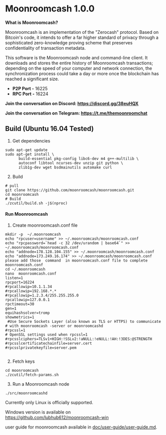 # Moonroomcash 1.0.0

 **What is Moonroomcash?**

Moonroomcash is an implementation of the "Zerocash" protocol. Based on Bitcoin's code, it intends to offer a far higher standard of privacy through a sophisticated zero-knowledge proving scheme that preserves confidentiality of transaction metadata.

This software is the Moonroomcash node and command-line client. It downloads and stores the entire history of Moonroomcash transactions; depending on the speed of your computer and network connection, the synchronization process could take a day or more once the blockchain has reached a significant size.

* **P2P Port -** 16225  
* **RPC Port -** 16224

**Join the conversation on Discord:
 https://discord.gg/38euHQX**
 
 **Join the conversation on Telegram:
  https://t.me/themoonroomchat**

## Build (Ubuntu 16.04 Tested)
1. Get dependencies
```
sudo apt-get update
sudo apt-get install \
      build-essential pkg-config libc6-dev m4 g++-multilib \
      autoconf libtool ncurses-dev unzip git python \
      zlib1g-dev wget bsdmainutils automake curl
```

2. Build
```
# pull
git clone https://github.com/moonroomcash/moonroomcash.git
cd moonroomcash
# Build
./zcutil/build.sh -j$(nproc)
```

#### Run Moonroomcash 
1. Create moonroomcash.conf file
```
mkdir -p  ~/.moonroomcash
echo "rpcuser=username" >> ~/.moonroomcash/moonroomcash.conf
echo "rpcpassword=`head -c 32 /dev/urandom | base64`" >> ~/.moonroomcash/moonroomcash.conf
echo "addnode=178.128.104.155" >> ~/.moonroomcash/moonroomcash.conf
echo "addnode=173.249.16.174" >> ~/.moonroomcash/moonroomcash.conf
please add those  command  in moonroomcash.conf file to complete moonroomcash.conf
cd ~/.moonroomcash
nano  moonroomcash.conf
listen=1
rpcport=16224
#rpcallowip=10.1.1.34
#rpcallowip=192.168.*.*
#rpcallowip=1.2.3.4/255.255.255.0
rpcallowip=127.0.0.1
rpctimeout=30
gen=1
equihashsolver=tromp
showmetrics=1
 #Use Secure Sockets Layer (also known as TLS or HTTPS) to communicate
# with moonroomcash -server or moonroomcashd
#rpcssl=1
# OpenSSL settings used when rpcssl=1
#rpcsslciphers=TLSv1+HIGH:!SSLv2:!aNULL:!eNULL:!AH:!3DES:@STRENGTH
#rpcsslcertificatechainfile=server.cert
#rpcsslprivatekeyfile=server.pem


```

2. Fetch keys
```
cd moonroomcash
./zcutil/fetch-params.sh
```

3. Run a Moonroomcash node
```
./src/moonroomcashd 
```

Currently only Linux is officially supported.
 
Windows version is available on https://github.com/lubhub612/moonroomcash-win

user guide for moonroomcash available in [doc/user-guide/user-guide.md](doc/user-guide/user-guide.md).
